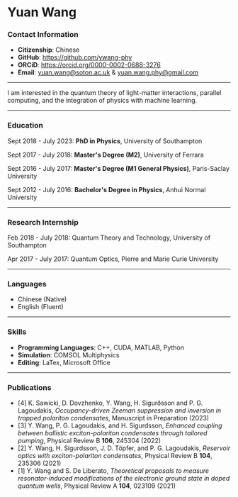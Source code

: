 # Yuan Wang

### Contact Information
- **Citizenship**: Chinese
- **GitHub**: https://github.com/ywang-phy
- **ORCiD**: https://orcid.org/0000-0002-0688-3276
- **Email**: yuan.wang@soton.ac.uk & yuan.wang.phy@gmail.com

---

I am interested in the quantum theory of light-matter interactions, parallel computing, and the integration of physics with machine learning.

---

### Education

Sept 2018 - July 2023: **PhD in Physics**, University of Southampton

Sept 2017 - July 2018: **Master's Degree (M2)**, University of Ferrara

Sept 2016 - July 2017: **Master's Degree (M1 General Physics)**, Paris-Saclay University

Sept 2012 - July 2016: **Bachelor's Degree in Physics**, Anhui Normal University

---

### Research Internship

Feb 2018 - July 2018: Quantum Theory and Technology, University of Southampton

Apr 2017 - July 2017: Quantum Optics, Pierre and Marie Curie University

---

### Languages

- Chinese (Native)
- English (Fluent)

---

### Skills

- **Programming Languages**: C++, CUDA, MATLAB, Python
- **Simulation**: COMSOL Multiphysics
- **Editing**: LaTex, Microsoft Office

---

### Publications
- [4] K. Sawicki, D. Dovzhenko, Y. Wang, H. Sigurðsson and P. G. Lagoudakis, *Occupancy-driven Zeeman suppression and inversion in trapped polariton condensates*, Manuscript in Preparation (2023)
- [3] Y. Wang, P. G. Lagoudakis, and H. Sigurdsson, *Enhanced coupling between ballistic exciton-polariton condensates through tailored pumping*, Physical Review B **106**, 245304 (2022)
- [2] Y. Wang, H. Sigurdsson, J. D. Töpfer, and P. G. Lagoudakis, *Reservoir optics with exciton-polariton condensates*, Physical Review B **104**, 235306 (2021)
- [1] Y. Wang and S. De Liberato, *Theoretical proposals to measure resonator-induced modifications of the electronic ground state in doped quantum wells*, Physical Review A **104**, 023109 (2021)
